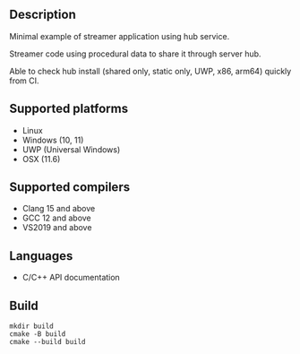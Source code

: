 
## Description
Minimal example of streamer application using hub service.

Streamer code using procedural data to share it through server hub.

Able to check hub install (shared only, static only, UWP, x86, arm64) quickly from CI. 

## Supported platforms
* Linux
* Windows (10, 11)
* UWP (Universal Windows)
* OSX (11.6)

## Supported compilers
* Clang 15 and above
* GCC 12 and above
* VS2019 and above

## Languages
* C/C++ API documentation

## Build
```
mkdir build
cmake -B build
cmake --build build
```


